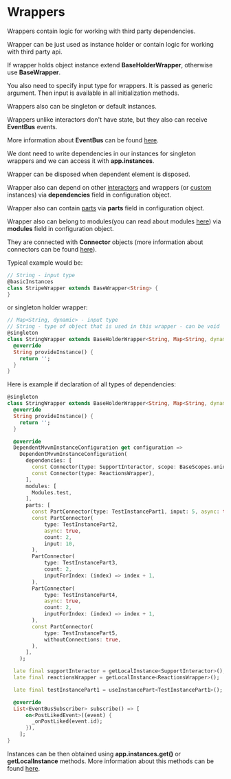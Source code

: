# Wrappers

Wrappers contain logic for working with third party dependencies.

Wrapper can be just used as instance holder or contain logic for working with third party api.

If wrapper holds object instance extend <b>BaseHolderWrapper</b>, otherwise use <b>BaseWrapper</b>.

You also need to specify input type for wrappers. It is passed as generic argument. Then input is available in all initialization methods.

Wrappers also can be singleton or default instances.

Wrappers unlike interactors don't have state, but they also can receive <b>EventBus</b> events.

More information about <b>EventBus</b> can be found [here](./event_bus.md).

We dont need to write dependencies in our instances for singleton wrappers
and we can access it with <b>app.instances</b>.

Wrapper can be disposed when dependent element is disposed.

Wrapper also can depend on other [interactors](./interactor.md) and wrappers (or [custom](./custom_instance.md) instances) via <b>dependencies</b> field in configuration object.

Wrapper also can contain [parts](./instance_part.md) via <b>parts</b> field in configuration object.

Wrapper also can belong to modules(you can read about modules [here](./di.md)) via <b>modules</b> field in configuration object.

They are connected with <b>Connector</b> objects (more information about connectors can be found [here](./connectors.md)).

Typical example would be:

```dart
// String - input type
@basicInstances
class StripeWrapper extends BaseWrapper<String> {
}
```

or singleton holder wrapper:

```dart
// Map<String, dynamic> - input type
// String - type of object that is used in this wrapper - can be void
@singleton
class StringWrapper extends BaseHolderWrapper<String, Map<String, dynamic>> {
  @override
  String provideInstance() {
    return '';
  }
}

```

Here is example if declaration of all types of dependencies:

```dart
@singleton
class StringWrapper extends BaseHolderWrapper<String, Map<String, dynamic>> {
  @override
  String provideInstance() {
    return '';
  }

  @override
  DependentMvvmInstanceConfiguration get configuration =>
    DependentMvvmInstanceConfiguration(
      dependencies: [
        const Connector(type: SupportInteractor, scope: BaseScopes.unique),
        const Connector(type: ReactionsWrapper),
      ],
      modules: [
        Modules.test,
      ],
      parts: [
        const PartConnector(type: TestInstancePart1, input: 5, async: true),
        const PartConnector(
            type: TestInstancePart2,
            async: true,
            count: 2,
            input: 10,
        ),
        PartConnector(
            type: TestInstancePart3,
            count: 2,
            inputForIndex: (index) => index + 1,
        ),
        PartConnector(
            type: TestInstancePart4,
            async: true,
            count: 2,
            inputForIndex: (index) => index + 1,
        ),
        const PartConnector(
            type: TestInstancePart5,
            withoutConnections: true,
        ),
      ],
    );

  late final supportInteractor = getLocalInstance<SupportInteractor>();
  late final reactionsWrapper = getLocalInstance<ReactionsWrapper>();

  late final testInstancePart1 = useInstancePart<TestInstancePart1>();

  @override
  List<EventBusSubscriber> subscribe() => [
      on<PostLikedEvent>((event) {
        _onPostLiked(event.id);
      }),
    ];
}
```

Instances can be then obtained using <b>app.instances.get<T>()</b> or <b>getLocalInstance</b> methods. More information about this methods can be found [here](./di.md).
